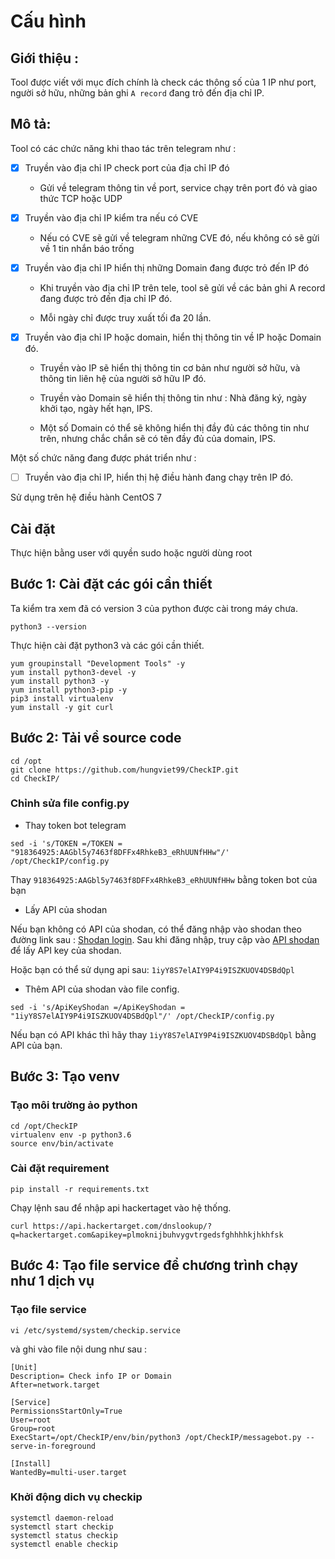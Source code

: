 # Cấu hình 

## Giới thiệu : 

Tool được viết với mục đích chính là check các thông số của 1 IP như port, người sở hữu, những bản ghi `A record` đang trỏ đến địa chỉ IP. 

## Mô tả: 

Tool có các chức năng khi thao tác trên telegram như : 

- [x] Truyền vào địa chỉ IP check port của địa chỉ IP đó 

    - Gửi về telegram thông tin về port, service chạy trên port đó và giao thức TCP hoặc UDP

- [x] Truyền vào địa chỉ IP kiểm tra nếu có CVE

    - Nếu có CVE sẽ gửi về telegram những CVE đó, nếu không có sẽ gửi về 1 tin nhắn báo trống

- [x] Truyền vào địa chỉ IP hiển thị những Domain đang được trỏ đến IP đó

    - Khi truyền vào địa chỉ IP trên tele, tool sẽ gửi về các bản ghi A record đang được trỏ đến địa chỉ IP đó. 

    - Mỗi ngày chỉ được truy xuất tối đa 20 lần. 

- [x] Truyền vào địa chỉ IP hoặc domain, hiển thị thông tin về IP hoặc Domain đó. 

    - Truyền vào IP sẽ hiển thị thông tin cơ bản như người sở hữu, và thông tin liên hệ của người sở hữu IP đó. 

    - Truyền vào Domain sẽ hiển thị thông tin như : Nhà đăng ký, ngày khởi tạo, ngày hết hạn, IPS. 

    - Một số Domain có thể sẽ không hiển thị đầy đủ các thông tin như trên, nhưng chắc chắn sẽ có tên đầy đủ của domain, IPS.

Một số chức năng đang được phát triển như  : 

- [ ] Truyền vào địa chỉ IP, hiển thị hệ điều hành đang chạy trên IP đó.


Sử dụng trên hệ điều hành CentOS 7 

## Cài đặt 

Thực hiện bằng user với quyền sudo hoặc người dùng root

## Bước 1: Cài đặt các gói cần thiết

Ta kiểm tra xem đã có version 3 của python được cài trong máy chưa. 

```
python3 --version
```

Thực hiện cài đặt python3 và các gói cần thiết.

```
yum groupinstall "Development Tools" -y
yum install python3-devel -y
yum install python3 -y
yum install python3-pip -y
pip3 install virtualenv
yum install -y git curl 
```

## Bước 2: Tải về source code

```
cd /opt
git clone https://github.com/hungviet99/CheckIP.git
cd CheckIP/
```

### Chỉnh sửa file config.py

- Thay token bot telegram

```
sed -i 's/TOKEN =/TOKEN = "918364925:AAGbl5y7463f8DFFx4RhkeB3_eRhUUNfHHw"/' /opt/CheckIP/config.py
```

Thay `918364925:AAGbl5y7463f8DFFx4RhkeB3_eRhUUNfHHw` bằng token bot của bạn 

- Lấy API của shodan  

Nếu bạn không có API của shodan, có thể đăng nhập vào shodan theo đường link sau : [Shodan login](https://account.shodan.io/login). Sau khi đăng nhập, truy cập vào [API shodan](https://account.shodan.io/) để lấy API key của shodan. 

Hoặc bạn có thể sử dụng api sau: `1iyY8S7elAIY9P4i9ISZKUOV4DSBdQpl`

- Thêm API của shodan vào file config. 

```
sed -i 's/ApiKeyShodan =/ApiKeyShodan = "1iyY8S7elAIY9P4i9ISZKUOV4DSBdQpl"/' /opt/CheckIP/config.py
```

Nếu bạn có API khác thì hãy thay `1iyY8S7elAIY9P4i9ISZKUOV4DSBdQpl` bằng API của bạn.

## Bước 3: Tạo venv 

### Tạo môi trường ảo python 

```
cd /opt/CheckIP
virtualenv env -p python3.6
source env/bin/activate
```
### Cài đặt requirement 

```
pip install -r requirements.txt
```

Chạy lệnh sau để nhập api hackertaget vào hệ thống. 

```
curl https://api.hackertarget.com/dnslookup/?q=hackertarget.com&apikey=plmoknijbuhvygvtrgedsfghhhhkjhkhfsk
```

## Bước 4: Tạo file service để chương trình chạy như 1 dịch vụ 

### Tạo file service

```
vi /etc/systemd/system/checkip.service
```

và ghi vào file nội dung như sau : 

```
[Unit]
Description= Check info IP or Domain
After=network.target

[Service]
PermissionsStartOnly=True
User=root
Group=root
ExecStart=/opt/CheckIP/env/bin/python3 /opt/CheckIP/messagebot.py --serve-in-foreground

[Install]
WantedBy=multi-user.target
```

### Khởi động dich vụ checkip

```
systemctl daemon-reload
systemctl start checkip
systemctl status checkip
systemctl enable checkip
```
